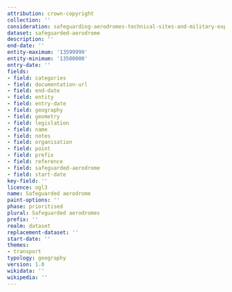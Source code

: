 ```yaml
---
attribution: crown-copyright
collection: ''
consideration: safeguarding-aerodromes-technical-sites-and-military-explosives-storage-areas
dataset: safeguarded-aerodrome
description: ''
end-date: ''
entity-maximum: '13599999'
entity-minimum: '13500000'
entry-date: ''
fields:
- field: categories
- field: documentation-url
- field: end-date
- field: entity
- field: entry-date
- field: geography
- field: geometry
- field: legislation
- field: name
- field: notes
- field: organisation
- field: point
- field: prefix
- field: reference
- field: safeguarded-aerodrome
- field: start-date
key-field: ''
licence: ogl3
name: Safeguarded aerodrome
paint-options: ''
phase: prioritised
plural: Safeguarded aerodromes
prefix: ''
realm: dataset
replacement-dataset: ''
start-date: ''
themes:
- transport
typology: geography
version: 1.0
wikidata: ''
wikipedia: ''
---
```

